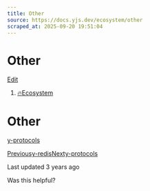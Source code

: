 ```yaml
---
title: Other
source: https://docs.yjs.dev/ecosystem/other
scraped_at: 2025-09-20 19:51:04
---
```


# Other

[Edit](https://github.com/yjs/docs/blob/main/ecosystem/other/README.md)

1. [🔥Ecosystem](/ecosystem)

# Other

[y-protocols](/ecosystem/other/y-protocols)

[Previousy-redis](/ecosystem/database-provider/y-redis)[Nexty-protocols](/ecosystem/other/y-protocols)

Last updated 3 years ago

Was this helpful?
